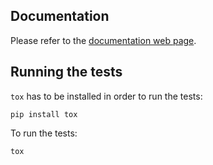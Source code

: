 ## Documentation

Please refer to the [documentation web page](https://dependency-injection-py.readthedocs.org/).

## Running the tests
 
`tox` has to be installed in order to run the tests:

    pip install tox
    
To run the tests:

    tox
